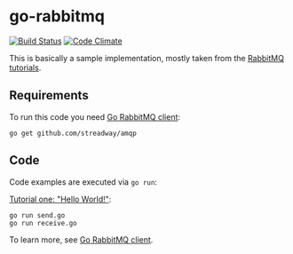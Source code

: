 # go-rabbitmq
[![Build Status](https://travis-ci.org/cilindrox/go-rabbitmq.svg?branch=master)](https://travis-ci.org/cilindrox/go-rabbitmq) [![Code Climate](https://codeclimate.com/repos/56cb2250f5d6231ca700dc2f/badges/04d036cd3c37a0707b2a/gpa.svg)](https://codeclimate.com/repos/56cb2250f5d6231ca700dc2f/feed)

This is basically a sample implementation, mostly taken from the [RabbitMQ tutorials](http://www.rabbitmq.com/getstarted.html).


## Requirements

To run this code you need [Go RabbitMQ client](https://github.com/streadway/amqp):

    go get github.com/streadway/amqp


## Code

Code examples are executed via `go run`:

[Tutorial one: "Hello World!"](http://www.rabbitmq.com/tutorial-one-go.html):

    go run send.go
    go run receive.go


To learn more, see [Go RabbitMQ client](https://github.com/streadway/amqp).
